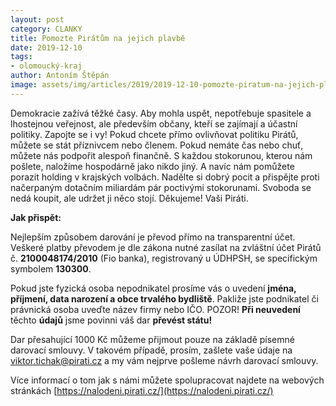 ```yaml
---
layout: post
category: CLANKY
title: Pomozte Pirátům na jejich plavbě
date: 2019-12-10
tags: 
- olomoucký-kraj
author: Antoním Štěpán
image: assets/img/articles/2019/2019-12-10-pomozte-piratum-na-jejich-plavbe.jpg  #751x422 pixelu
---
```

Demokracie zažívá těžké časy. Aby mohla uspět, nepotřebuje spasitele a lhostejnou veřejnost, ale především občany, kteří se zajímají a účastní politiky. Zapojte se i vy! Pokud chcete přímo ovlivňovat politiku Pirátů, můžete se stát příznivcem nebo členem. Pokud nemáte čas nebo chuť, můžete nás podpořit alespoň finančně. S každou stokorunou, kterou nám pošlete, naložíme hospodárně jako nikdo jiný. A navíc nám pomůžete porazit holding v krajských volbách. Nadělte si dobrý pocit a přispějte proti načerpaným dotačním miliardám pár poctivými stokorunami. Svoboda se nedá koupit, ale udržet ji něco stojí. Děkujeme! Vaši Piráti.

**Jak přispět:**

Nejlepším způsobem darování je převod přímo na transparentní účet. Veškeré platby převodem je dle zákona nutné zasílat na zvláštní účet Pirátů č. **2100048174/2010** (Fio banka), registrovaný u ÚDHPSH, se specifickým symbolem **130300**.

Pokud jste fyzická osoba nepodnikatel prosíme vás o uvedení **jména, příjmení, data narození a obce trvalého bydliště**. Pakliže jste podnikatel či právnická osoba uveďte název firmy nebo IČO. POZOR! **Při neuvedení** těchto **údajů** jsme povinni váš dar **převést státu!**

Dar přesahující 1000 Kč můžeme přijmout pouze na základě písemné darovací smlouvy. V takovém případě, prosím, zašlete vaše údaje na [viktor.tichak@pirati.cz](viktor.tichak@pirati.cz) a my vám nejprve pošleme návrh darovací smlouvy.

Více informací o tom jak s námi můžete spolupracovat najdete na webových stránkách [https://nalodeni.pirati.cz/](https://nalodeni.pirati.cz/)